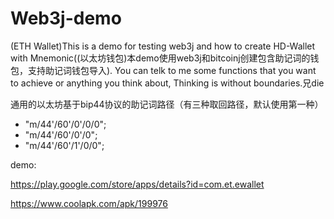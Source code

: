 # Web3j-demo
(ETH Wallet)This is a demo for testing web3j and how to create HD-Wallet with Mnemonic((以太坊钱包)本demo使用web3j和bitcoinj创建包含助记词的钱包，支持助记词钱包导入).
You can telk to me some functions that you want to achieve or anything you think about, Thinking is without boundaries.兄die

通用的以太坊基于bip44协议的助记词路径（有三种取回路径，默认使用第一种）

* "m/44'/60'/0'/0/0";
* "m/44'/60'/0'/0";
* "m/44'/60'/1'/0/0";

demo: 

https://play.google.com/store/apps/details?id=com.et.ewallet

https://www.coolapk.com/apk/199976
